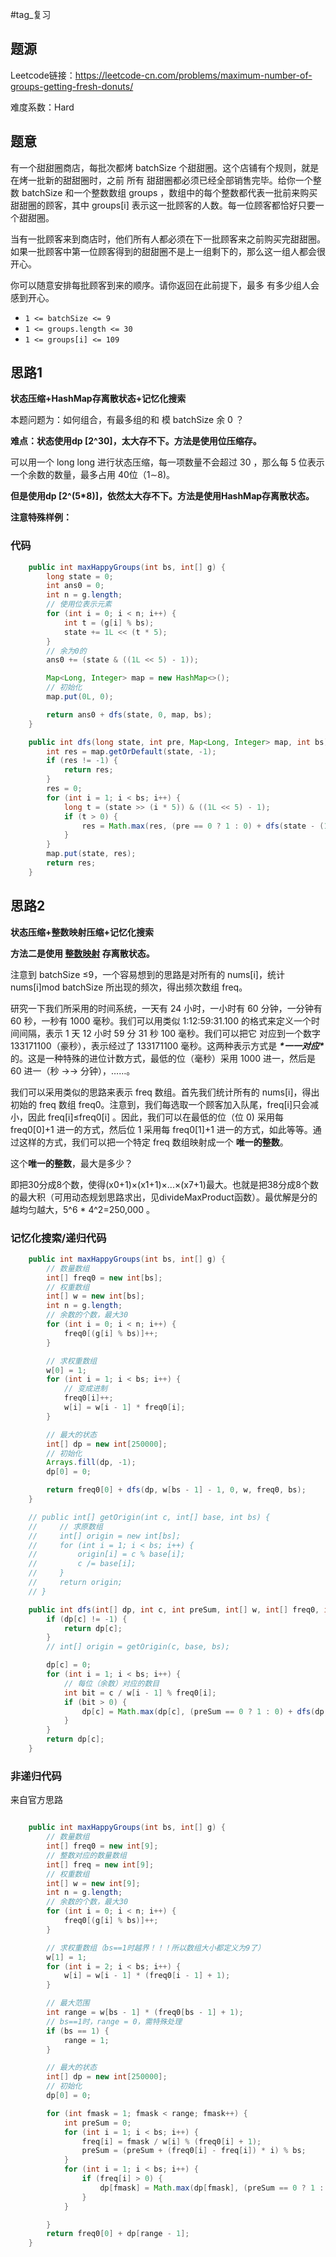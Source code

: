 

#tag_复习



## 题源

Leetcode链接：https://leetcode-cn.com/problems/maximum-number-of-groups-getting-fresh-donuts/



难度系数：Hard


## 题意

有一个甜甜圈商店，每批次都烤 batchSize 个甜甜圈。这个店铺有个规则，就是在烤一批新的甜甜圈时，之前 所有 甜甜圈都必须已经全部销售完毕。给你一个整数 batchSize 和一个整数数组 groups ，数组中的每个整数都代表一批前来购买甜甜圈的顾客，其中 groups[i] 表示这一批顾客的人数。每一位顾客都恰好只要一个甜甜圈。

当有一批顾客来到商店时，他们所有人都必须在下一批顾客来之前购买完甜甜圈。如果一批顾客中第一位顾客得到的甜甜圈不是上一组剩下的，那么这一组人都会很开心。

你可以随意安排每批顾客到来的顺序。请你返回在此前提下，最多 有多少组人会感到开心。



- `1 <= batchSize <= 9`
- `1 <= groups.length <= 30`
- `1 <= groups[i] <= 109`





## 思路1





**状态压缩+HashMap存离散状态+记忆化搜索**

本题问题为：如何组合，有最多组的和 模 batchSize 余 0 ？

**难点：状态使用dp [2^30]，太大存不下。方法是使用位压缩存。**



可以用一个 long long 进行状态压缩，每一项数量不会超过 30 ，那么每 5 位表示一个余数的数量，最多占用 40位（1∼8)。



**但是使用dp [2^(5*8)]，依然太大存不下。方法是使用HashMap存离散状态。**



**注意特殊样例：**



### 代码

```java
    public int maxHappyGroups(int bs, int[] g) {
        long state = 0;
        int ans0 = 0;
        int n = g.length;
        // 使用位表示元素
        for (int i = 0; i < n; i++) {
            int t = (g[i] % bs);
            state += 1L << (t * 5);
        }
        // 余为0的
        ans0 += (state & ((1L << 5) - 1));

        Map<Long, Integer> map = new HashMap<>();
        // 初始化
        map.put(0L, 0);

        return ans0 + dfs(state, 0, map, bs);
    }

    public int dfs(long state, int pre, Map<Long, Integer> map, int bs) {
        int res = map.getOrDefault(state, -1);
        if (res != -1) {
            return res;
        }
        res = 0;
        for (int i = 1; i < bs; i++) {
            long t = (state >> (i * 5)) & ((1L << 5) - 1);
            if (t > 0) {
                res = Math.max(res, (pre == 0 ? 1 : 0) + dfs(state - (1L << (i * 5)), (pre + i) % bs, map, bs));
            }
        }
        map.put(state, res);
        return res;
    }

```





## 思路2

**状态压缩+整数映射压缩+记忆化搜索**



**方法二是使用 <u>整数映射</u> 存离散状态。**


注意到 batchSize ≤9，一个容易想到的思路是对所有的 nums[i]，统计 nums[i]mod  batchSize  所出现的频次，得出频次数组 freq。

研究一下我们所采用的时间系统，一天有 24 小时，一小时有 60 分钟，一分钟有 60 秒，一秒有 1000 毫秒。我们可以用类似 1:12:59:31.100 的格式来定义一个时间间隔，表示 1 天 12 小时 59 分 31 秒 100 毫秒。我们可以把它 对应到一个数字 133171100（豪秒），表示经过了 133171100 毫秒。这两种表示方式是 ***\*一一对应\**** 的。这是一种特殊的进位计数方式，最低的位（毫秒）采用 1000 进一，然后是 60 进一（秒 →→ 分钟），……。

 我们可以采用类似的思路来表示 freq 数组。首先我们统计所有的 nums[i]，得出初始的 freq 数组 freq0。注意到，我们每选取一个顾客加入队尾，freq[i]只会减小，因此 freq[i]≤freq0[i] 。因此，我们可以在最低的位（位 0) 采用每 freq0[0]+1 进一的方式，然后位 1 采用每 freq0[1]+1  进一的方式，如此等等。通过这样的方式，我们可以把一个特定 freq 数组映射成一个 **唯一的整数**。



这个**唯一的整数**，最大是多少？

即把30分成8个数，使得(x0+1)×(x1+1)×...×(x7+1)最大。也就是把38分成8个数的最大积（可用动态规划思路求出，见divideMaxProduct函数）。最优解是分的越均匀越大，5^6 \* 4^2=250,000 。





### 记忆化搜索/递归代码

```java
    public int maxHappyGroups(int bs, int[] g) {
        // 数量数组
        int[] freq0 = new int[bs];
        // 权重数组
        int[] w = new int[bs];
        int n = g.length;
        // 余数的个数，最大30
        for (int i = 0; i < n; i++) {
            freq0[(g[i] % bs)]++;
        }

        // 求权重数组
        w[0] = 1;
        for (int i = 1; i < bs; i++) {
            // 变成进制
            freq0[i]++;
            w[i] = w[i - 1] * freq0[i];
        }

        // 最大的状态
        int[] dp = new int[250000];
        // 初始化
        Arrays.fill(dp, -1);
        dp[0] = 0;

        return freq0[0] + dfs(dp, w[bs - 1] - 1, 0, w, freq0, bs);
    }

    // public int[] getOrigin(int c, int[] base, int bs) {
    //     // 求原数组
    //     int[] origin = new int[bs];
    //     for (int i = 1; i < bs; i++) {
    //         origin[i] = c % base[i];
    //         c /= base[i];
    //     }
    //     return origin;
    // }

    public int dfs(int[] dp, int c, int preSum, int[] w, int[] freq0, int bs) {
        if (dp[c] != -1) {
            return dp[c];
        }
        // int[] origin = getOrigin(c, base, bs);

        dp[c] = 0;
        for (int i = 1; i < bs; i++) {
            // 每位（余数）对应的数目
            int bit = c / w[i - 1] % freq0[i];
            if (bit > 0) {
                dp[c] = Math.max(dp[c], (preSum == 0 ? 1 : 0) + dfs(dp, c - w[i - 1], (preSum + i) % bs, w, freq0, bs));
            }
        }
        return dp[c];
    }
```



### 非递归代码

来自官方思路

```java

    public int maxHappyGroups(int bs, int[] g) {
        // 数量数组
        int[] freq0 = new int[9];
        // 整数对应的数量数组
        int[] freq = new int[9];
        // 权重数组
        int[] w = new int[9];
        int n = g.length;
        // 余数的个数，最大30
        for (int i = 0; i < n; i++) {
            freq0[(g[i] % bs)]++;
        }

        // 求权重数组（bs==1时越界！！！所以数组大小都定义为9了）
        w[1] = 1;
        for (int i = 2; i < bs; i++) {
            w[i] = w[i - 1] * (freq0[i - 1] + 1);
        }

        // 最大范围
        int range = w[bs - 1] * (freq0[bs - 1] + 1);
        // bs==1时，range = 0，需特殊处理
        if (bs == 1) {
            range = 1;
        }

        // 最大的状态
        int[] dp = new int[250000];
        // 初始化
        dp[0] = 0;

        for (int fmask = 1; fmask < range; fmask++) {
            int preSum = 0;
            for (int i = 1; i < bs; i++) {
                freq[i] = fmask / w[i] % (freq0[i] + 1);
                preSum = (preSum + (freq0[i] - freq[i]) * i) % bs;
            }
            for (int i = 1; i < bs; i++) {
                if (freq[i] > 0) {
                    dp[fmask] = Math.max(dp[fmask], (preSum == 0 ? 1 : 0) + dp[fmask - w[i]]);
                }
            }

        }
        return freq0[0] + dp[range - 1];
    }

```

